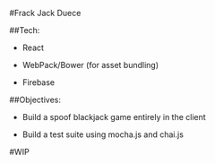 #Frack Jack Duece

##Tech:

- React

- WebPack/Bower (for asset bundling)

- Firebase

##Objectives:

- Build a spoof blackjack game entirely in the client

- Build a test suite using mocha.js and chai.js

#WIP
